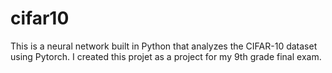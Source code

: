 # cifar10
This is a neural network built in Python that analyzes the CIFAR-10 dataset using Pytorch. I created this projet as a project for my 9th grade final exam.
